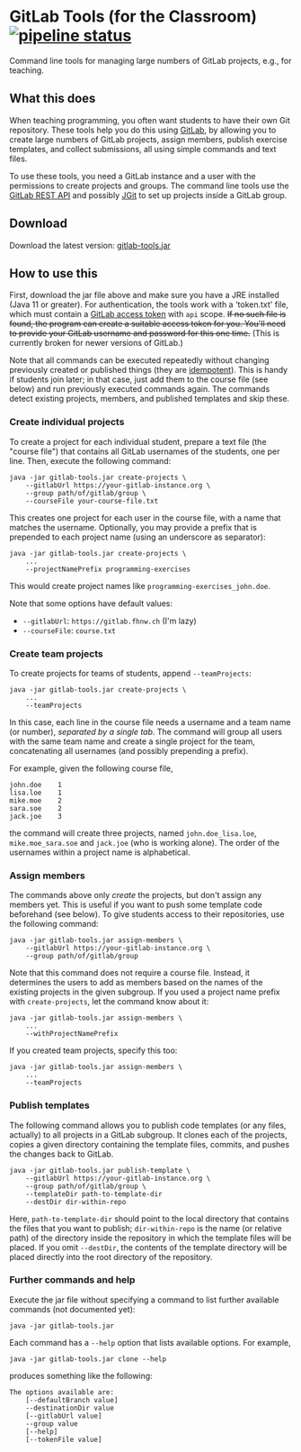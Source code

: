 # GitLab Tools (for the Classroom) [![pipeline status](https://gitlab.fhnw.ch/michael.faes/gitlab-tools/badges/main/pipeline.svg)](https://gitlab.fhnw.ch/michael.faes/gitlab-tools/-/commits/main)

Command line tools for managing large numbers of GitLab projects, e.g., for 
teaching.

## What this does

When teaching programming, you often want students to have their own Git 
repository. These tools help you do this using
[GitLab](https://about.gitlab.com/), by allowing you to create large numbers 
of GitLab projects, assign members, publish exercise templates, and 
collect submissions, all using simple commands and text files.

To use these tools, you need a GitLab instance and a user with the 
permissions to create projects and groups. The command line tools use the
[GitLab REST API](https://docs.gitlab.com/ee/api/) and possibly
[JGit](https://www.eclipse.org/jgit/) to set up projects inside a GitLab 
group.


## Download

Download the latest version:
[gitlab-tools.jar](https://gitlab.fhnw.ch/michael.faes/gitlab-tools/-/jobs/artifacts/main/raw/target/gitlab-tools.jar?job=integration-test)


## How to use this

First, download the jar file above and make sure you have a JRE installed 
(Java 11 or greater). For authentication, the tools work with a 'token.txt' 
file, which must contain a
[GitLab access token](https://docs.gitlab.com/ee/user/profile/personal_access_tokens.html)
with `api` scope. ~~If no such file is found, the program can create a
suitable access token for you. You'll need to provide your GitLab username 
and password for this one time.~~ (This is currently broken for newer versions of GitLab.)

Note that all commands can be executed repeatedly without changing 
previously created or published things (they are [idempotent](https://en.wikipedia.org/wiki/Idempotence)).
This is handy if students join later; in that case, just add them to the 
course file (see below) and run previously executed commands again. The 
commands detect existing projects, members, and published templates and skip 
these.

### Create individual projects

To create a project for each individual student, prepare a text file 
(the "course file") that contains all GitLab usernames of the students, one
per line. Then, execute the following command:

    java -jar gitlab-tools.jar create-projects \
        --gitlabUrl https://your-gitlab-instance.org \
        --group path/of/gitlab/group \
        --courseFile your-course-file.txt

This creates one project for each user in the course file, with a name 
that matches the username. Optionally, you may provide a prefix that is 
prepended to each project name (using an underscore as separator):

    java -jar gitlab-tools.jar create-projects \
        ...
        --projectNamePrefix programming-exercises

This would create project names like `programming-exercises_john.doe`.

Note that some options have default values:
* `--gitlabUrl`: `https://gitlab.fhnw.ch` (I'm lazy)
* `--courseFile`: `course.txt`

### Create team projects

To create projects for teams of students, append `--teamProjects`:

    java -jar gitlab-tools.jar create-projects \
        ...
        --teamProjects

In this case, each line in the course file needs a username and a team name
(or number), *separated by a single tab*. The command will group all users 
with the same team name and create a single project for the team, 
concatenating all usernames (and possibly prepending a prefix).

For example, given the following course file,

    john.doe	1
    lisa.loe	1
    mike.moe	2
    sara.soe	2
    jack.joe	3

the command will create three projects, named `john.doe_lisa.loe`,
`mike.moe_sara.soe` and `jack.joe` (who is working alone). The 
order of the usernames within a project name is alphabetical.

### Assign members

The commands above only *create* the projects, but don't assign any members 
yet. This is useful if you want to push some template code beforehand (see 
below). To give students access to their repositories, use the following 
command:

    java -jar gitlab-tools.jar assign-members \
        --gitlabUrl https://your-gitlab-instance.org \
        --group path/of/gitlab/group


Note that this command does not require a course file. Instead, it 
determines the users to add as members based on the names of the existing 
projects in the given subgroup. If you used a project name prefix with 
`create-projects`, let the command know about it:

    java -jar gitlab-tools.jar assign-members \
        ...
        --withProjectNamePrefix

If you created team projects, specify this too:

    java -jar gitlab-tools.jar assign-members \
        ...
        --teamProjects

### Publish templates

The following command allows you to publish code templates (or any files, 
actually) to all projects in a GitLab subgroup. It clones each of the 
projects, copies a given directory containing the template files, commits, and 
pushes the changes back to GitLab.

    java -jar gitlab-tools.jar publish-template \
        --gitlabUrl https://your-gitlab-instance.org \
        --group path/of/gitlab/group \
        --templateDir path-to-template-dir
        --destDir dir-within-repo

Here, `path-to-template-dir` should point to the local directory that 
contains the files that you want to publish; `dir-within-repo` is the name 
(or relative path) of the directory inside the repository in which the 
template files will be placed. If you omit `--destDir`, the contents of the 
template directory will be placed directly into the root directory of the 
repository.

### Further commands and help

Execute the jar file without specifying a command to list further available 
commands (not documented yet):

    java -jar gitlab-tools.jar

Each command has a `--help` option that lists available options. For example,

    java -jar gitlab-tools.jar clone --help

produces something like the following:

    The options available are:
        [--defaultBranch value]
        --destinationDir value
        [--gitlabUrl value]
        --group value
        [--help]
        [--tokenFile value]
